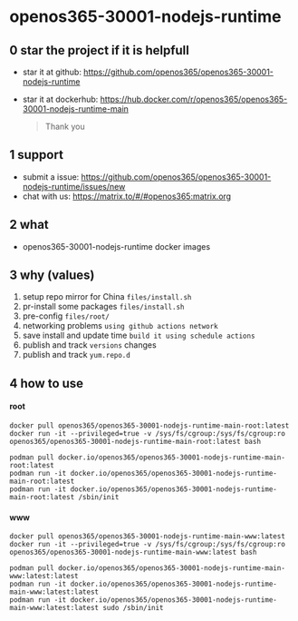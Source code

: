 # openos365-30001-nodejs-runtime

## 0 star the project if it is helpfull

* star it at github: https://github.com/openos365/openos365-30001-nodejs-runtime
* star it at dockerhub: https://hub.docker.com/r/openos365/openos365-30001-nodejs-runtime-main

  > Thank you

## 1 support

* submit a issue: https://github.com/openos365/openos365-30001-nodejs-runtime/issues/new
* chat with us: https://matrix.to/#/#openos365:matrix.org

## 2 what

* openos365-30001-nodejs-runtime docker images
  
## 3 why (values)

1. setup repo mirror for China `files/install.sh`
1. pr-install some packages `files/install.sh`
1. pre-config `files/root/`
1. networking problems `using github actions network`
1. save install and update time `build it using schedule actions`
1. publish and track `versions` changes
1. publish and track `yum.repo.d`

## 4 how to use

#### root
```
docker pull openos365/openos365-30001-nodejs-runtime-main-root:latest
docker run -it --privileged=true -v /sys/fs/cgroup:/sys/fs/cgroup:ro openos365/openos365-30001-nodejs-runtime-main-root:latest bash

podman pull docker.io/openos365/openos365-30001-nodejs-runtime-main-root:latest
podman run -it docker.io/openos365/openos365-30001-nodejs-runtime-main-root:latest
podman run -it docker.io/openos365/openos365-30001-nodejs-runtime-main-root:latest /sbin/init
```
#### www

```
docker pull openos365/openos365-30001-nodejs-runtime-main-www:latest
docker run -it --privileged=true -v /sys/fs/cgroup:/sys/fs/cgroup:ro openos365/openos365-30001-nodejs-runtime-main-www:latest bash

podman pull docker.io/openos365/openos365-30001-nodejs-runtime-main-www:latest:latest
podman run -it docker.io/openos365/openos365-30001-nodejs-runtime-main-www:latest:latest
podman run -it docker.io/openos365/openos365-30001-nodejs-runtime-main-www:latest:latest sudo /sbin/init
```
